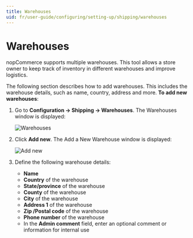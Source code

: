 ```yaml
---
title: Warehouses
uid: fr/user-guide/configuring/setting-up/shipping/warehouses
---
```


# Warehouses

nopCommerce supports multiple warehouses. This tool allows a store owner to keep track of inventory in different warehouses and improve logistics.

The following section describes how to add warehouses. This includes the warehouse details, such as name, country, address and more. **To add new warehouses**:

1. Go to **Configuration → Shipping → Warehouses**. The Warehouses window is displayed:
    
    ![Warehouses](_static/warehouses/warehouses.png)

2. Click **Add new**. The Add a New Warehouse window is displayed:
    
    ![Add new](_static/warehouses/warehouses-add-new.png)

3. Define the following warehouse details:
    
    * **Name**
    * **Country** of the warehouse
    * **State/province** of the warehouse
    * **County** of the warehouse
    * **City** of the warehouse
    * **Address 1** of the warehouse
    * **Zip /Postal code** of the warehouse
    * **Phone number** of the warehouse
    * In the **Admin comment** field, enter an optional comment or information for internal use